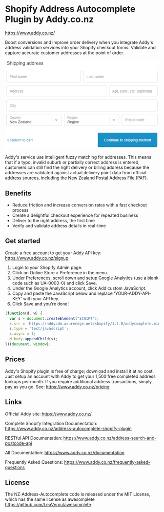 # Shopify Address Autocomplete Plugin by Addy.co.nz

https://www.addy.co.nz/

Boost conversions and improve order delivery when you integrate Addy's address validation services into your Shopify checkout forms. Validate and capture accurate customer addresses at the point of order.

![Shopify Address Autocomplete](https://github.com/addynz/Shopify-Address-Autocomplete/blob/master/shopifyaddressautocomplete.gif)

Addy's service use intelligent fuzzy matching for addresses. This means that if a typo, invalid suburb or partially correct address is entered, customers can still find the right delivery or billing address because the addresses are validated against actual delivery point data from official address sources, including the New Zealand Postal Address File (PAF).

## Benefits

- Reduce friction and increase conversion rates with a fast checkout process 
- Create a delightful checkout experience for repeated business
- Deliver to the right address, the first time
- Verify and validate address details in real-time

## Get started
Create a free account to get your Addy API key: <https://www.addy.co.nz/signup>

1. Login to your Shopify Admin page.
2. Click on Online Store > Preference in the menu.
3. Under Preferences, scroll down and setup Google Analytics (use a blank code such as UA-0000-0) and click Save.
4. Under the Google Analytics account, click Add custom JavaScript.
5. Copy and paste the JavaScript below and replace 'YOUR-ADDY-API-KEY' with your API key.
6. Click Save and you're done!

```javascript
(function(d, w) {
  var s = document.createElement("SCRIPT");
  s.src = 'https://addycdn.azureedge.net/shopify/1.1.0/addycomplete.min.js?key=YOUR-ADDY-KEY';
  s.type = 'text/javascript';
  s.async = 1;
  d.body.appendChild(s);
})(document, window);
```

## Prices
Addy's Shopify plugin is free of charge; download and install it at no cost.  Just setup an account with Addy to get your 1,500 free completed address lookups per month.  If you require additional address transactions, simply pay as you go. See: https://www.addy.co.nz/pricing

## Links

Official Addy site: <https://www.addy.co.nz/>

Complete Shopify Integration Documentation: <https://www.addy.co.nz/address-autocomplete-shopify-plugin>

RESTful API Documentation: <https://www.addy.co.nz/address-search-and-postcode-api>

All Documentation: <https://www.addy.co.nz/documentation>

Frequently Asked Questions: <https://www.addy.co.nz/frequently-asked-questions>

## License

The NZ-Address-Autocomplete code is released under the MIT License, 
which has the same license as awesomplete <https://github.com/LeaVerou/awesomplete>.
